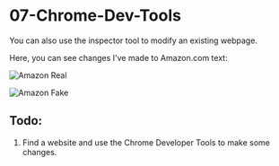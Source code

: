 # 07-Chrome-Dev-Tools

You can also use the inspector tool to modify an existing webpage.

Here, you can see changes I've made to Amazon.com text:

![Amazon Real](./assets/Amazon-1.png)

![Amazon Fake](./assets//Amazon-2.png)


## Todo: 

1. Find a website and use the Chrome Developer Tools to make some changes. 